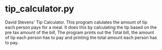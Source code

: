 # tip_calculator.py
David Stevens' Tip Calculator.
This program calulates the amount of tip each person pays for a meal.
It does this by calculating the tip based on the pre tax amount of the bill,
The program prints out the Total bill, the amount of tip each person has to
pay and printing the total amount each person has to pay. 